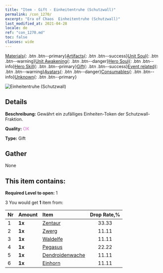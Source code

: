 ```yaml
---
title: "Item - Gift - Einheitentruhe (Schutzwall)"
permalink: /con_1270/
excerpt: "Era of Chaos  Einheitentruhe (Schutzwall)"
last_modified_at: 2021-04-28
locale: de
ref: "con_1270.md"
toc: false
classes: wide
---
```

 [Materials](/ItemsDE/){: .btn .btn--primary}[Artifacts](/ItemsDE/Artifacts/){: .btn .btn--success}[Unit Soul](/ItemsDE/UnitSoul/){: .btn .btn--warning}[Unit Awakening](/ItemsDE/UnitAwakening/){: .btn .btn--danger}[Hero Soul](/ItemsDE/HeroSoul/){: .btn .btn--info}[Hero Skill](/ItemsDE/HeroSkill/){: .btn .btn--primary}[Gift](/ItemsDE/Gift/){: .btn .btn--success}[Event related](/ItemsDE/Events/){: .btn .btn--warning}[Avatars](/ItemsDE/Avatars/){: .btn .btn--danger}[Consumables](/ItemsDE/Consumables/){: .btn .btn--info}[Unknown](/ItemsDE/Unknown/){: .btn .btn--primary}

 ![Einheitentruhe (Schutzwall)](/images/t/i_904002.png)

## Details
 **Beschreibung:** Gewährt ein zufälliges Einheiten-Token der Schutzwall-Fraktion.

 **Quality:** <span style="color: #DA70D6">OK</span>

 **Type:** Gift

## Gather

  None

## This item contains:

 **Required Level to open:** 1

 3 You would get **1** item  from:

  | Nr | Amount |     Item    | Drop Rate,% |
  |:---|:-------|:------------|:---------:|
  | 1 |  **1x** | [Zentaur](/ItemsDE/unt_199/) | 33.33 | 
  | 2 |  **1x** | [Zwerg](/ItemsDE/unt_200/) | 11.11 | 
  | 3 |  **1x** | [Waldelfe](/ItemsDE/unt_201/) | 11.11 | 
  | 4 |  **1x** | [Pegasus](/ItemsDE/unt_202/) | 22.22 | 
  | 5 |  **1x** | [Dendroidenwache](/ItemsDE/unt_203/) | 11.11 | 
  | 6 |  **1x** | [Einhorn](/ItemsDE/unt_204/) | 11.11 | 
